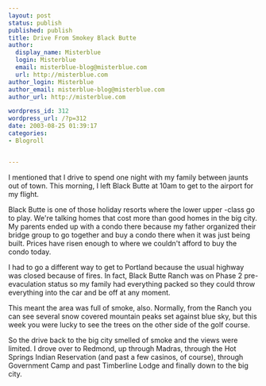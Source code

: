 ```yaml
---
layout: post
status: publish
published: publish
title: Drive From Smokey Black Butte
author:
  display_name: Misterblue
  login: Misterblue
  email: misterblue-blog@misterblue.com
  url: http://misterblue.com
author_login: Misterblue
author_email: misterblue-blog@misterblue.com
author_url: http://misterblue.com

wordpress_id: 312
wordpress_url: /?p=312
date: 2003-08-25 01:39:17
categories:
- Blogroll


---
```

<p>
I mentioned that I drive to spend one night with my family
between jaunts out of town.  This morning, I left Black
Butte at 10am to get to the airport for my flight.
</p>
<p>
Black Butte is one of those holiday resorts where the
lower upper -class go to play.  We're talking homes that
cost more than good homes in the big city.  My parents
ended up with a condo there because my father organized
their bridge group to go together and buy a condo there
when it was just being built.  Prices have risen enough
to where we couldn't afford to buy the condo today.
</p>
<p>
I had to go a different way to get to Portland because
the usual highway was closed because of fires.  In fact,
Black Butte Ranch was on Phase 2 pre-evaculation status
so my family had everything packed so they could throw
everything into the car and be off at any moment.
</p>
<p>
This meant the area was full of smoke, also.  Normally,
from the Ranch
you can see several snow covered mountain peaks set against
blue sky,
but this week you were lucky to see the trees on the other
side of the golf course.
</p>
<p>
So the drive back to the big city smelled of smoke and
the views were limited.  I drove over to Redmond, up
through Madras,
through the
Hot Springs Indian Reservation
(and past a few casinos, of course),
through
Government Camp
and past
Timberline Lodge
and finally down to the big city.
</p>
